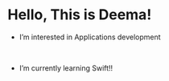 # Hello, This is Deema!
- I’m interested in Applications development
<br/>

- I’m currently learning Swift!!
<br/>

<!---
Deemaaalosaimi/Deemaaalosaimi is a ✨ special ✨ repository because its `README.md` (this file) appears on your GitHub profile.
You can click the Preview link to take a look at your changes.
--->
